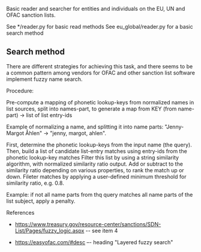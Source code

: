 Basic reader and searcher for entities and individuals on the EU, UN and OFAC sanction lists.

See */reader.py for basic read methods
See eu_global/reader.py for a basic search method

Search method
-----
There are different strategies for achieving this task, and there seems to be a common pattern among vendors for OFAC and other sanction list software implement fuzzy name search.  

Procedure:

Pre-compute a mapping of phonetic lookup-keys from normalized names in list sources, split into names-part, to generate a map from KEY (from name-part) -> list of list entry-ids

Example of normalizing a name, and splitting it into name parts: "Jenny-Margot Åhlen" -> "jenny, margot, ahlen".

First, determine the phonetic lookup-keys from the input name (the query). 
Then, build a list of candidate list-entry matches using entry-ids from the phonetic lookup-key matches
Filter this list by using a string similarity algorithm, with normalized similarity ratio output. 
Add or subtract to the similarity ratio depending on various properties, to rank the match up or down.
Fileter matches by applying a user-defined minimum threshold for similarity ratio, e.g. 0.8. 
 

Example: if not all name parts from thq query matches all name parts of the list subject, apply a penalty. 


References

- https://www.treasury.gov/resource-center/sanctions/SDN-List/Pages/fuzzy_logic.aspx -- see item 4

- https://easyofac.com/#desc –- heading "Layered fuzzy search"
